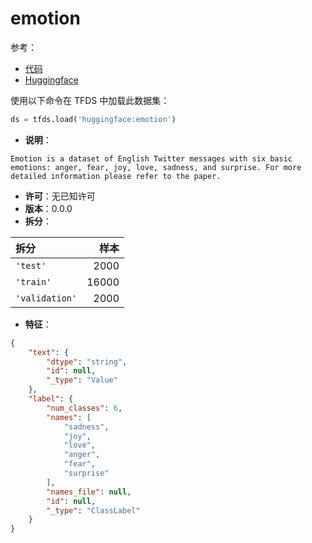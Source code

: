 # emotion

参考：

- [代码](https://github.com/huggingface/datasets/blob/master/datasets/emotion)
- [Huggingface](https://huggingface.co/datasets/emotion)

使用以下命令在 TFDS 中加载此数据集：

```python
ds = tfds.load('huggingface:emotion')
```

- **说明**：

```
Emotion is a dataset of English Twitter messages with six basic emotions: anger, fear, joy, love, sadness, and surprise. For more detailed information please refer to the paper.
```

- **许可**：无已知许可
- **版本**：0.0.0
- **拆分**：

拆分 | 样本
:-- | --:
`'test'` | 2000
`'train'` | 16000
`'validation'` | 2000

- **特征**：

```json
{
    "text": {
        "dtype": "string",
        "id": null,
        "_type": "Value"
    },
    "label": {
        "num_classes": 6,
        "names": [
            "sadness",
            "joy",
            "love",
            "anger",
            "fear",
            "surprise"
        ],
        "names_file": null,
        "id": null,
        "_type": "ClassLabel"
    }
}
```

